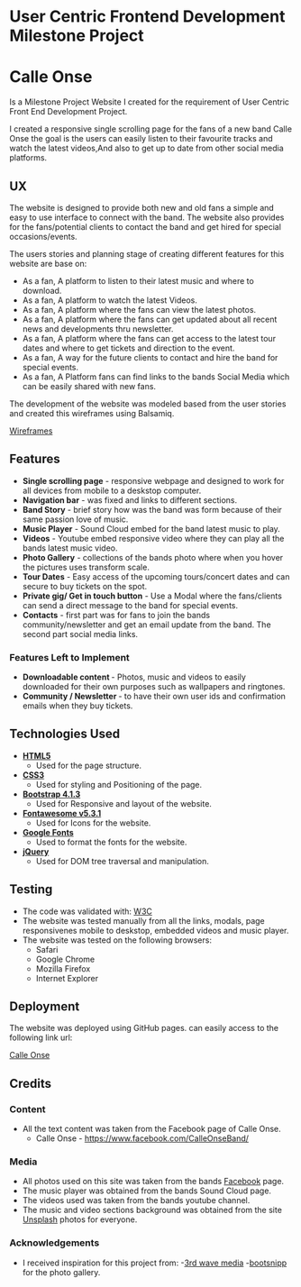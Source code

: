 # User Centric Frontend Development Milestone Project

# Calle Onse

<p>Is a Milestone Project Website I created for the requirement of User Centric Front End Development Project.<p>
<p>I created a responsive single scrolling page for the fans of a new band Calle Onse the goal is the users can easily listen to their favourite tracks and watch the latest videos,And also to get up to date from other social media platforms.

## UX

The website is designed to provide both new and old fans a simple and easy to use interface to connect with the band.
The website also provides for the fans/potential clients to contact the band and get hired for special occasions/events.

The users stories and planning stage of creating different features for this website are base on:

* As a fan, A platform to listen to their latest music and where to download.
* As a fan, A platform to watch the latest Videos.
* As a fan, A platform where the fans can view the latest photos.
* As a fan, A platform where the fans can get updated about all recent news and developments thru newsletter.
* As a fan, A platform where the fans can get access to the latest tour dates and where to get tickets and direction to the event.
* As a fan, A way for the future clients to contact and hire the band for special events.
* As a fan, A Platform fans can find links to the bands Social Media which can be easily shared with new fans.


The development of the website was modeled based from the user stories and
 created this wireframes using Balsamiq.


[Wireframes](https://github.com/johndbigboi/calleonse-project/blob/master/assets/wireframe/calle%20onse%20wireframe.png)

## Features

* <strong>Single scrolling page</strong> - responsive webpage and designed to work for all devices from mobile to a deskstop computer.
* <strong>Navigation bar</strong> - was fixed and links to different sections.
* <strong>Band Story</strong> - brief story how was the band was form because of their same passion love of music.
* <strong>Music Player</strong> - Sound Cloud embed for the band latest music to play.
* <strong>Videos</strong> - Youtube embed responsive video where they can play all the bands latest music video.
* <strong>Photo Gallery</strong> - collections of the bands photo where when you hover the pictures uses transform scale.
* <strong>Tour Dates</strong> - Easy access of the upcoming tours/concert dates and can secure to buy tickets on the spot.
* <strong>Private gig/ Get in touch button</strong> - Use a Modal where the fans/clients can send a direct message to the band for special events.
* <strong>Contacts</strong> - first part was for fans to join the bands community/newsletter and get an email update from the band. The second part social media links.


### Features Left to Implement

* <strong>Downloadable content </strong> - Photos, music and videos to easily downloaded for their own purposes such as wallpapers and ringtones.
* <strong>Community / Newsletter </strong> - to have their own user ids and confirmation emails when they buy tickets.

## Technologies Used

* <strong><a href='https://developer.mozilla.org/en-US/docs/Web/Guide/HTML/HTML5'>HTML5</a></strong>
    * Used for the page structure.
* <strong><a href='https://developer.mozilla.org/en-US/docs/Web/CSS/CSS3'>CSS3</a></strong>
    * Used for styling and Positioning of the page.
* <strong><a href='https://getbootstrap.com/docs/4.3/getting-started/download/'>Bootstrap 4.1.3</a></strong>
    * Used for Responsive and layout of the website.
* <strong><a href='https://fontawesome.com/start'>Fontawesome v5.3.1</a></strong>
    * Used for Icons for the website.
* <strong><a href='https://fonts.google.com/'>Google Fonts</a></strong>
    * Used to format the fonts for the website.
* <strong><a href='https://getbootstrap.com/docs/4.3/getting-started/introduction/#js'>jQuery</a></strong>
    * Used for DOM tree traversal and manipulation.

## Testing

* The code was validated with: [W3C](https://validator.w3.org/)
* The website was tested manually from all the links, modals, page responsivenes mobile to deskstop, embedded videos and music player.
* The website was tested on the following browsers:
    * Safari
    * Google Chrome
    * Mozilla Firefox
    * Internet Explorer

## Deployment

The website was deployed using GitHub pages. can easily access to the following link url:

[Calle Onse](https://johndbigboi.github.io/calleonse-project/)


## Credits

### Content

 * All the text content was taken from the Facebook page of Calle Onse.  
    * Calle Onse - https://www.facebook.com/CalleOnseBand/
 
### Media

* All photos used on this site was taken from the bands [Facebook](https://www.facebook.com/CalleOnseBand/) page.
* The music player was obtained from the bands Sound Cloud page.
* The videos used was taken from the bands youtube channel.
* The music and video sections background was obtained from the site [Unsplash](https://unsplash.com/search/photos/concert) photos for everyone.


### Acknowledgements

- I received inspiration for this project from:
    -[3rd wave media](https://themes.3rdwavemedia.com/decibel/bs4/)
    -[bootsnipp](https://bootsnipp.com/snippets/9MdX) for the photo         gallery.

